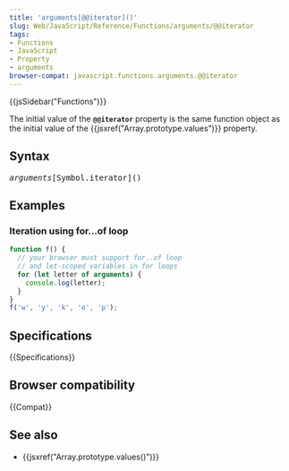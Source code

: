 ```yaml
---
title: 'arguments[@@iterator]()'
slug: Web/JavaScript/Reference/Functions/arguments/@@iterator
tags:
- Functions
- JavaScript
- Property
- arguments
browser-compat: javascript.functions.arguments.@@iterator
---
```

{{jsSidebar("Functions")}}

The initial value of the **`@@iterator`** property is the same function object
as the initial value of the {{jsxref("Array.prototype.values")}}
property.

## Syntax

<pre class="brush: js"><var>arguments</var>[Symbol.iterator]()</pre>

## Examples

### Iteration using for...of loop

```js
function f() {
  // your browser must support for..of loop
  // and let-scoped variables in for loops
  for (let letter of arguments) {
    console.log(letter);
  }
}
f('w', 'y', 'k', 'o', 'p');
```

## Specifications

{{Specifications}}

## Browser compatibility

{{Compat}}

## See also

- {{jsxref("Array.prototype.values()")}}
